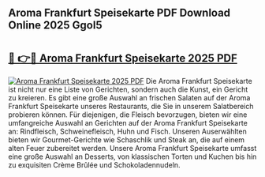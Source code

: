 ## Aroma Frankfurt Speisekarte PDF Download Online 2025 Ggol5

# <h2><a href="http://gccb9a.nevu.top/?p=Aroma+Frankfurt+Speisekarte">🔗 👉🔴 Aroma Frankfurt Speisekarte 2025 PDF</a></h2>

[![Aroma Frankfurt Speisekarte 2025 PDF](https://i.imgur.com/dBaPXMq.png)](http://gccb9a.nevu.top/?p=Aroma+Frankfurt+Speisekarte)
Die Aroma Frankfurt Speisekarte ist nicht nur eine Liste von Gerichten, sondern auch die Kunst, ein Gericht zu kreieren. Es gibt eine große Auswahl an frischen Salaten auf der Aroma Frankfurt Speisekarte unseres Restaurants, die Sie in unserem Salatbereich probieren können. Für diejenigen, die Fleisch bevorzugen, bieten wir eine umfangreiche Auswahl an Gerichten auf der Aroma Frankfurt Speisekarte an: Rindfleisch, Schweinefleisch, Huhn und Fisch. Unseren Auserwählten bieten wir Gourmet-Gerichte wie Schaschlik und Steak an, die auf einem alten Feuer zubereitet werden. Unsere Aroma Frankfurt Speisekarte umfasst eine große Auswahl an Desserts, von klassischen Torten und Kuchen bis hin zu exquisiten Crème Brûlée und Schokoladennudeln.

